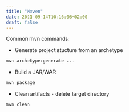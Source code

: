 ```yaml
---
title: "Maven"
date: 2021-09-14T10:16:06+02:00
draft: false
---
```


Common mvn commands:

* Generate project stucture from an archetype

```sh
mvn archetype:generate ...
```

* Build a JAR/WAR

```sh
mvn package
```

* Clean artifacts - delete target directory

```sh
mvm clean
```
